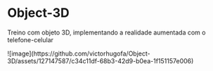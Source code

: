 # Object-3D

<p>Treino com objeto 3D, implementando a realidade aumentada com o telefone-celular</p>
![image](https://github.com/victorhugofa/Object-3D/assets/127147587/c34c11df-68b3-42d9-b0ea-1f151157e006)

